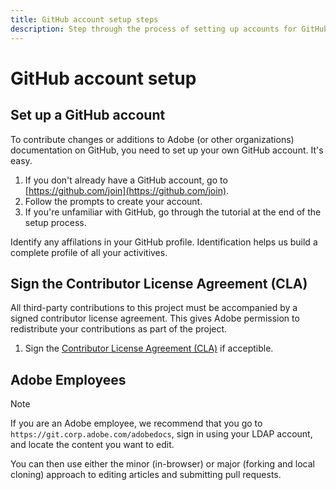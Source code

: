 ```yaml
---
title: GitHub account setup steps
description: Step through the process of setting up accounts for GitHub, required in order to contribute content to Adobe documentation.
---
```


# GitHub account setup

## Set up a GitHub account

To contribute changes or additions to Adobe (or other organizations) documentation on GitHub, you need to set up your own GitHub account. It's easy.

1. If you don't already have a GitHub account, go to [https://github.com/join](https://github.com/join).
1. Follow the prompts to create your account. 
1. If you're unfamiliar with GitHub, go through the tutorial at the end of the setup process.

Identify any affilations in your GitHub profile. Identification helps us build a complete profile of all your activitives.

## Sign the Contributor License Agreement (CLA)

All third-party contributions to this project must be accompanied by a signed contributor license agreement. This gives Adobe permission to redistribute your contributions as part of the project. 

1. Sign the [Contributor License Agreement (CLA)](http://opensource.adobe.com/cla.html) if acceptible.

## Adobe Employees

>[!NOTE]
>
>If you are an Adobe employee, we recommend that you go to `https://git.corp.adobe.com/adobedocs`, sign in using your LDAP account, and locate the content you want to edit. 
>
>You can then use either the minor (in-browser) or major (forking and local cloning) approach to editing articles and submitting pull requests.
